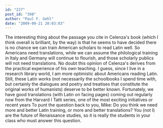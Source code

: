 ```yaml
---
id: "227"
post_id: "398"
author: "Paul F. Gehl"
date: "2009-09-21 20:03:03"
---
```

The interesting thing about the passage you cite in Celenza's book (which I think overall is brilliant, by the way) is that he seems to have decided there is no chance we can train American scholars to read Latin well. So Americans need translations, while we can assume the philological training in Italy and Germany will continue to flourish, and those scholarly publics will not need translations. No doubt this opinion of Celenza's derives from the practical experience of his own teaching. I guess, since I live in a research library world, I am more optimistic about Americans reading Latin. Still, these Latin works (not necessarily the schoolbooks I spend time with, but certainly the dialogues and poetry and treatises that constitute the original works of humanists) deserve to be better known. Fortunately, we have good translations (with Latin on facing pages) coming out regularly now from the Harvard I Tatti series, one of the most exciting initiatives or recent years
To punt the question back to you, Mike: Do you think we need more and better Latin training, or more and better translations? You (not I) are the future of Renaissance studies, so it is really the students in your class who must answer this question.
